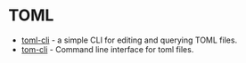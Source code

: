 # TOML

* [toml-cli](https://github.com/gnprice/toml-cli) - a simple CLI for editing and querying TOML files.
* [tom-cli](https://github.com/mrijken/toml-cli) - Command line interface for toml files.